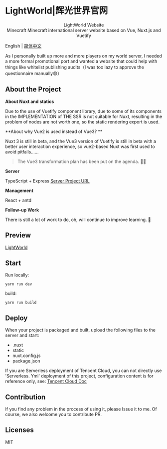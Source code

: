# LightWorld|辉光世界官网

<p style="text-align:center;">
<img alt="" src="https://cdn.yihuiblog.top/images/logo.e536265.png"/><br>
LightWorld Website<br>
Minecraft Minecraft international server website based on Vue, Nuxt.js and Vuetify
<p/>

English | [简体中文](https://github.com/MoMeak9/MC-official-website/blob/master/README.md)

As I personally built up more and more players on my world server, I needed a more formal promotional port and wanted a website that could help with things like whitelist publishing audits（I was too lazy to approve the questionnaire manually:smile:） 

## About the Project

**About Nuxt and statics**

Due to the use of Vuetify component library, due to some of its components in the IMPLEMENTATION of THE SSR is not suitable for Nuxt, resulting in the problem of nodes are not worth one, so the static rendering export is used.

**About why Vue2 is used instead of Vue3? **

Nuxt 3 is still in beta, and the Vue3 version of Vuetify is still in beta with a better user interaction experience, so vue2-based Nuxt was first used to avoid pitfalls......

> The Vue3 transformation plan has been put on the agenda. :construction_worker_man:

**Server**

TypeScript + Express [Server Project URL](https://github.com/MoMeak9/MC-official-website-service)

**Management**

React + antd 

**Follow-up Work**

There is still a lot of work to do, oh, will continue to improve learning. :goat:

## Preview

[LightWorld](https://lwmc.net/)

## Start

Run locally:

```shell
yarn run dev
```

build:

```shell
yarn run build
```

## Deploy

When your project is packaged and built, upload the following files to the server and start:

- .nuxt
- static
- nuxt.config.js
- package.json

If you are Serverless deployment of Tencent Cloud, you can not directly use 'Serverless. Yml' deployment of this project, configuration content is for reference only, see: [Tencent Cloud Doc](https://cloud.tencent.com/document/product/1154/51080)

## Contribution

If you find any problem in the process of using it, please Issue it to me. Of course, we also welcome you to contribute PR.

## Licenses

MIT
